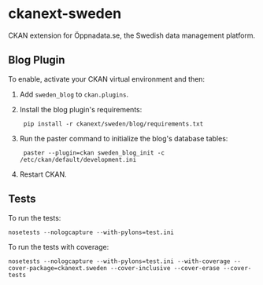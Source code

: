 ckanext-sweden
==============

CKAN extension for Öppnadata.se, the Swedish data management platform.


Blog Plugin
-----------

To enable, activate your CKAN virtual environment and then:

1. Add `sweden_blog` to `ckan.plugins`.

2. Install the blog plugin's requirements:

        pip install -r ckanext/sweden/blog/requirements.txt

3. Run the paster command to initialize the blog's database tables:

        paster --plugin=ckan sweden_blog_init -c /etc/ckan/default/development.ini

4. Restart CKAN.


Tests
-----

To run the tests:

    nosetests --nologcapture --with-pylons=test.ini

To run the tests with coverage:

    nosetests --nologcapture --with-pylons=test.ini --with-coverage --cover-package=ckanext.sweden --cover-inclusive --cover-erase --cover-tests
